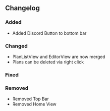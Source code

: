 ## Changelog

### Added

- Added Discord Button to bottom bar

### Changed

- PlanListView and EditorView are now merged
- Plans can be deleted via right click

### Fixed

### Removed

- Removed Top Bar
- Removed Home View